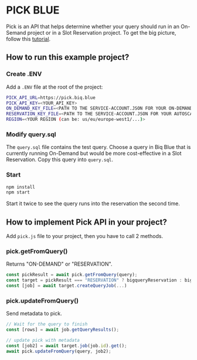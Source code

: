 # PICK BLUE

Pick is an API that helps determine whether your query should run in an On-Semand project or in a Slot Reservation project. To get the big picture, follow this [tutorial](http://biq.blue/blog/compute/how-to-implement-bigquery-autoscaling-reservation-in-10-minutes).


## How to run this example project?

### Create .ENV

Add a `.ENV` file at the root of the project:

```sh
PICK_API_URL=https://pick.biq.blue
PICK_API_KEY=<YOUR_API_KEY>
ON_DEMAND_KEY_FILE=<PATH TO THE SERVICE-ACCOUNT.JSON FOR YOUR ON-DEMAND PROJECT>
RESERVATION_KEY_FILE=<PATH TO THE SERVICE-ACCOUNT.JSON FOR YOUR AUTOSCALING PROJECT>
REGION=<YOUR REGION (can be: us/eu/europe-west1/...)>
```

### Modify query.sql

The `query.sql` file contains the test query. Choose a query in Biq Blue that is currently running On-Demand but would be more cost-effective in a Slot Reservation. Copy this query into `query.sql`.

### Start

```sh
npm install
npm start
```

Start it twice to see the query runs into the reservation the second time.

## How to implement Pick API in your project?

Add `pick.js` file to your project, then you have to call 2 methods.

### pick.getFromQuery()

Returns "ON-DEMAND" or "RESERVATION".

```js
const pickResult = await pick.getFromQuery(query);
const target = pickResult === "RESERVATION" ? bigqueryReservation : bigqueryOnDemand; // choose which project to use
const [job] = await target.createQueryJob(...)
```

### pick.updateFromQuery()

Send metadata to pick.

```js
// Wait for the query to finish
const [rows] = await job.getQueryResults();

// update pick with metadata
const [job2] = await target.job(job.id).get();
await pick.updateFromQuery(query, job2);
```